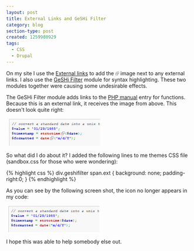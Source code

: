 ```yaml
---
layout: post
title: External Links and GeSHi Filter
category: blog
section-type: post
created: 1259980929
tags:
  - CSS
  - Drupal
---
```

On my site I use the [External links](http://drupal.org/project/extlink) to add
the ![external link icon](/img/blog/2009/12/extlink.png) image next to any
external links. I also use the
[GeSHi Filter](http://drupal.org/project/geshifilter) module for syntax
highlighting. These two modules together were causing some undesirable effects.

<!--more-->

The GeSHi Filter module adds links to the [PHP manual](http://php.net) entry for
functions. Because this is an external link, it receives the image from above.
This doesn't look quite right:

![GeSHi Filter with external link](/img/blog/2009/12/external-link-geshi-filter.png)

So what did I do about it? I added the following lines to me themes CSS file
(sandbox.css for those who were wondering):

{% highlight css %}
div.geshifilter span.ext {
  background: none;
  padding-right:0;
}
{% endhighlight %}

As you can see by the following screen shot, the icon no longer appears in my
code:

![GeSHi Filter with no icon](/img/blog/2009/12/geshi-filter-clean.png)

I hope this was able to help somebody else out.
